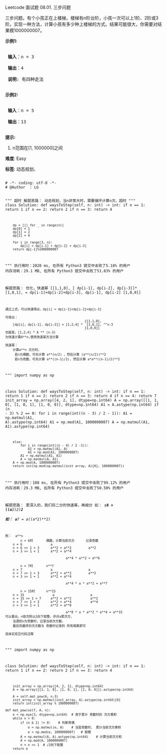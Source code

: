 Leetcode 面试题 08.01. 三步问题
<p>三步问题。有个小孩正在上楼梯，楼梯有n阶台阶，小孩一次可以上1阶、2阶或3阶。实现一种方法，计算小孩有多少种上楼梯的方式。结果可能很大，你需要对结果模1000000007。</p>


<p> <strong>示例1:</strong></p>



<pre>

<strong> 输入</strong>：n = 3 

<strong> 输出</strong>：4

<strong> 说明</strong>: 有四种走法

</pre>



<p> <strong>示例2:</strong></p>



<pre>

<strong> 输入</strong>：n = 5

<strong> 输出</strong>：13

</pre>



<p> <strong>提示:</strong></p>



<ol>

<li>n范围在[1, 1000000]之间</li>

</ol>





 **难度**: Easy



 **标签**: 动态规划、 





<div class="hcb_wrap">
<pre class="prism undefined-numbers lang-python" data-lang="Python"><code>
# -*- coding: utf-8 -*-
# @Author  : LG

"""
超时
解题思路：
    动态规划，当n非常大时，需要循环计算n次，超时
"""
class Solution:
    def waysToStep(self, n: int) -> int:
        if n == 1:
            return 1
        if n == 2:
            return 2
        if n == 3:
            return 4

        dp = [[] for _ in range(n)]
        dp[0] = 1
        dp[1] = 2
        dp[2] = 4

        for i in range(3, n):
            dp[i] = dp[i-1] + dp[i-2] + dp[i-3]
        return dp[-1]%1000000007

"""
执行用时：2020 ms, 在所有 Python3 提交中击败了5.18% 的用户
内存消耗：29.1 MB, 在所有 Python3 提交中击败了51.83% 的用户


解题思路：
    优化，快速幂
                                  [[1,1,0],
    [ dp[i-1], dp[i-2], dp[i-3]]*  [1,0,1],  = dp[i-1]+dp[i-2]+dp[i-3], dp[i-1], dp[i-2]
                                   [1,0,0]]
    
    通过上式，可以快速得出，dp[i] = dp[i-1]+dp[i-2]+dp[i-3]
    
    可得出：
                                              [[1,1,0],
        [dp[i], dp[i-1], dp[i-2]] = [1,2,4] *  [1,0,1], ^^n-3
                                              [1,0,0]]
    也就是，[1,2,4] * A ** (n-3)
    为快速计算A**n,使用快速幂方法计算
    
    快速幂：
        计算a**n 次方时，
         若n为偶数，可先计算 a**(n/2) ，然后计算 (a**(n/2))**2
         若n为奇数，可先计算 a**((n-1)/2), 然后计算 a*a**((n-1)/2)**2  
         
"""
import numpy as np

class Solution:
    def waysToStep(self, n: int) -> int:
        if n == 1:
            return 1
        if n == 2:
            return 2
        if n == 3:
            return 4
        if n == 4:
            return 7
        init_array = np.array([4, 2, 1], dtype=np.int64)
        A = np.array([[1, 1, 0], [1, 0, 1], [1, 0, 0]], dtype=np.int64)
        A1 = A.astype(np.int64)
        if (n - 3) % 2 == 0:
            for i in range(int((n - 3) / 2 - 1)):
                A1 = np.matmul(A1, A).astype(np.int64)
                A1 = np.mod(A1, 1000000007)
            A = np.matmul(A1, A1).astype(np.int64)

        else:
            for i in range(int((n - 4) / 2 -1)):
                A1 = np.matmul(A1, A)
                A1 = np.mod(A1, 1000000007)
            A1 = np.matmul(A1, A1)
            A = np.matmul(A, A1)
        A = np.mod(A, 1000000007)
        return int(np.mod(np.matmul(init_array, A)[0], 1000000007))

"""
执行用时：108 ms, 在所有 Python3 提交中击败了99.12% 的用户
内存消耗：29.3 MB, 在所有 Python3 提交中击败了50.50% 的用户
    
解题思路：
    更深入的，我们将二分的快速幂，再细分
    如：  a**8 = ((a**2)**2)**2      
    如：  a**7 = a*((a**2)**2)
    
    例：  a**n
            n = 6时       偶数，计算当前次方      记录奇数
        n = 6               a                 
        n = 6 >> 1 = 3      a**2 = a**2         a**2   
        n = 3 >> 1 = 1      a**2 = a**4 
        
                                    a**4 * a**2 = a**6
        
            n = 7时       n**7 
        n = 7               a                   a
        n = 7 >> 1 = 3      a**2 = a**2         a**2
        n = 3 >> 1 = 1      a**2 = a**4         
        
                                    a**4 * a * a**2 = a**7
                                    
            n = 15时      n**15      
        n = 15               a                   a
        n = 15 >> 1 = 7     a**2 = a**2          a**2
        n = 7 >> 1 = 3      a**2 = a**4          a**4
        n = 3 >> 1 = 1      a**2 = a**8          
        
                                    a**8 * a * a**2 * a**4 = a**15 
    可以看出，n依次除以2向下取整，并对a累次方，
        当遇到n为奇数时，记录当前次方数，
        最后将最终的次方数与 奇数时记录的 所有相乘即可
    
    具体实现见代码注释
"""
import numpy as np

class Solution:
    def waysToStep(self, n: int) -> int:
        if n == 1:
            return 1
        if n == 2:
            return 2
        if n == 3:
            return 4

        init_array = np.array([4, 2, 1], dtype=np.int64)
        A = np.array([[1, 1, 0], [1, 0, 1], [1, 0, 0]]).astype(np.int64)

        A = self.mat_pow(A, n-3)
        init_array = np.matmul(init_array, A).astype(np.int64)[0]
        return int(init_array % 1000000007)

    def mat_pow(self, A, n):
        e = np.eye(3, dtype=np.int64)  # 用于累计 奇数时的 次方乘积
        while n > 0:
            if (n & 1) != 0:    # 判断奇偶
                e = np.matmul(e, A)    # 当是奇数时， 累计当前次方乘积
                e = np.mod(e, 1000000007)   # 取模
            A = np.matmul(A, A).astype(np.int64)    # 计算当前次方和
            A = np.mod(A, 1000000007)
            n = n >> 1  # /2向下取整
        return e
</code></pre></div>
